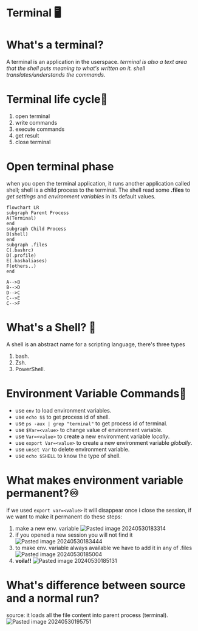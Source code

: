 # Terminal 🖥️
# What's a terminal?
A terminal is an application in the userspace. *terminal is also a text area that the shell puts meaning to what's written on it. shell translates/understands the commands*.

# Terminal life cycle🍼
1. open terminal
2. write commands
3. execute commands
4. get result
5. close terminal

# Open terminal phase
when you open the terminal application, it runs another application called shell; shell is a child process to the terminal.
The shell read some **.files** to *get settings* and *environment variables* in its default values.

 ```mermaid
flowchart LR
subgraph Parent Process
A(Terminal)
end
subgraph Child Process
B(shell)
end
subgraph .files
C(.bashrc)
D(.profile)
E(.bashaliases)
F(others..)
end

A-->B
B-->D
D-->C
C-->E
C-->F
```

# What's a Shell? 🐚
A shell is an abstract name for a scripting language, there's three types 
1. bash.
2. Zsh.
3. PowerShell.

# Environment Variable Commands👾
-  use `env` to load environment variables.
- use `echo $$` to get process id of shell.
- use `ps -aux | grep "terminal"` to get process id of terminal.
- use `$Var=<value>` to change value of environment variable.
- use `Var=<value>` to create a new environment variable *locally*.
- use `export Var=<value>` to  create a new environment variable *globally*.
- use `unset Var` to delete environment variable.
- use `echo $SHELL` to know the type of shell.

# What makes environment variable permanent?♾️
if we used `export var=<value>` it will disappear once i close the session, if we want to make it permanent do these steps:
1. make a new env. variable 
![Pasted image 20240530183314](https://github.com/Reemaa828/Linux_11_5/assets/112731236/5cde5248-d023-40f5-9d91-80c3388d3700)
2. if you opened a new session you will not find it
![Pasted image 20240530183444](https://github.com/Reemaa828/Linux_11_5/assets/112731236/505d13fb-970a-481a-8cee-8b504c587476)
3. to make env. variable always available we have to add it in any of .files
![Pasted image 20240530185004](https://github.com/Reemaa828/Linux_11_5/assets/112731236/72ef88e0-6727-454a-bfab-19587804f5d5)
4. **voila!!** 
![Pasted image 20240530185131](https://github.com/Reemaa828/Linux_11_5/assets/112731236/6673dca0-64f6-44eb-9377-cfcc29018c6f)

# What's difference between source and a normal run?
source: it loads all the file content into parent process (terminal). 
![Pasted image 20240530195751](https://github.com/Reemaa828/Linux_11_5/assets/112731236/67be267a-8a8a-4941-9767-c4572995f40d)


